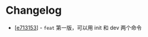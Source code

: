 # Changelog 

  * [[e713153](http://github.com/lewis617/render-react-components/commit/e7131537ac3417a3348ee826caaa8d3d6771ae3a)] - `feat` 第一版，可以用 init 和 dev 两个命令 
